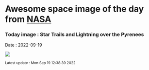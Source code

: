 
# Awesome space image of the day from [NASA](https://api.nasa.gov/)

### Today image : Star Trails and Lightning over the Pyrenees

Date : 2022-09-19


![](https://apod.nasa.gov/apod/image/2209/LightningStarTrails_Llimos_960.jpg)

<small>Latest update : Mon Sep 19 12:38:39 2022</small>


